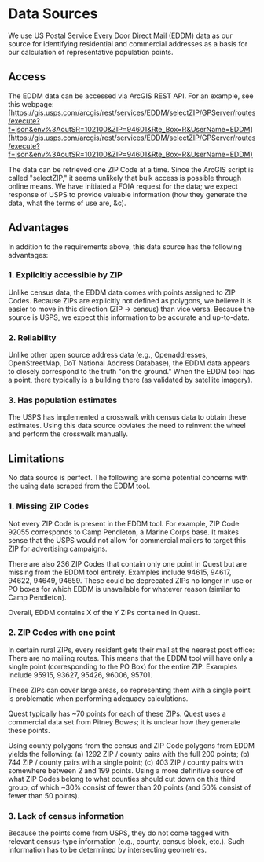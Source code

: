 # Data Sources

We use US Postal Service [Every Door Direct Mail](https://www.usps.com/business/every-door-direct-mail.htm) (EDDM) data as our source for identifying residential and commercial addresses as a basis for our calculation of representative population points.

## Access

The EDDM data can be accessed via ArcGIS REST API. For an example, see this webpage: [https://gis.usps.com/arcgis/rest/services/EDDM/selectZIP/GPServer/routes/execute?f=json&env%3AoutSR=102100&ZIP=94601&Rte_Box=R&UserName=EDDM](https://gis.usps.com/arcgis/rest/services/EDDM/selectZIP/GPServer/routes/execute?f=json&env%3AoutSR=102100&ZIP=94601&Rte_Box=R&UserName=EDDM)

The data can be retrieved one ZIP Code at a time. Since the ArcGIS script is called "selectZIP," it seems unlikely that bulk access is possible through online means. We have initiated a FOIA request for the data; we expect response of USPS to provide valuable information (how they generate the data, what the terms of use are, &c).

## Advantages

In addition to the requirements above, this data source has the following advantages:

### 1. Explicitly accessible by ZIP

Unlike census data, the EDDM data comes with points assigned to ZIP Codes. Because ZIPs are explicitly not defined as polygons, we believe it is easier to move in this direction (ZIP → census) than vice versa. Because the source is USPS, we expect this information to be accurate and up-to-date.

### 2. Reliability

Unlike other open source address data (e.g., Openaddresses, OpenStreetMap, DoT National Address Database), the EDDM data appears to closely correspond to the truth "on the ground." When the EDDM tool has a point, there typically is a building there (as validated by satellite imagery).

### 3. Has population estimates

The USPS has implemented a crosswalk with census data to obtain these estimates. Using this data source obviates the need to reinvent the wheel and perform the crosswalk manually.

## Limitations

No data source is perfect. The following are some potential concerns with the using data scraped from the EDDM tool.

### 1. Missing ZIP Codes

Not every ZIP Code is present in the EDDM tool. For example, ZIP Code 92055 corresponds to Camp Pendleton, a Marine Corps base. It makes sense that the USPS would not allow for commercial mailers to target this ZIP for advertising campaigns.

There are also 236 ZIP Codes that contain only one point in Quest but are missing from the EDDM tool entirely. Examples include 94615, 94617, 94622, 94649, 94659. These could be deprecated ZIPs no longer in use or PO boxes for which EDDM is unavailable for whatever reason (similar to Camp Pendleton).

Overall, EDDM contains X of the Y ZIPs contained in Quest.

### 2. ZIP Codes with one point

In certain rural ZIPs, every resident gets their mail at the nearest post office: There are no mailing routes. This means that the EDDM tool will have only a single point (corresponding to the PO Box) for the entire ZIP. Examples include 95915, 93627, 95426, 96006, 95701.

These ZIPs can cover large areas, so representing them with a single point is problematic when performing adequacy calculations.

Quest typically has ~70 points for each of these ZIPs. Quest uses a commercial data set from Pitney Bowes; it is unclear how they generate these points.

Using county polygons from the census and ZIP Code polygons from EDDM yields the following: (a) 1292 ZIP / county pairs with the full 200 points; (b) 744 ZIP / county pairs with a single point; (c) 403 ZIP / county pairs with somewhere between 2 and 199 points. Using a more definitive source of what ZIP Codes belong to what counties should cut down on this third group, of which ~30% consist of fewer than 20 points (and 50% consist of fewer than 50 points).

### 3. Lack of census information

Because the points come from USPS, they do not come tagged with relevant census-type information (e.g., county, census block, etc.). Such information has to be determined by intersecting geometries.
